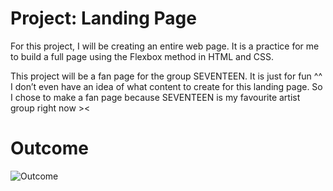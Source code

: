 # Project: Landing Page

For this project, I will be creating an entire web page. It is a practice for me to build a full page using the Flexbox method in HTML and CSS.  

This project will be a fan page for the group SEVENTEEN. It is just for fun ^^  I don’t even have an idea of what content to create for this landing page. So I chose to make a fan page because SEVENTEEN is my favourite artist group right now ><  

# Outcome
![Outcome]()
